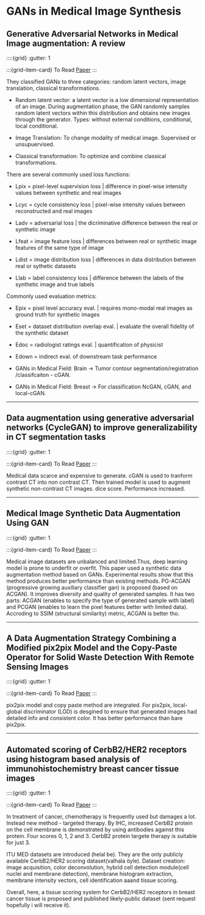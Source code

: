 # GANs in Medical Image Synthesis

## Generative Adversarial Networks in Medical Image augmentation: A review

::::{grid}
:gutter: 1

:::{grid-item-card} To Read
[Paper](https://www.sciencedirect.com/science/article/pii/S0010482522001743)
:::

They classified GANs to three categories: random latent vectors, image translation, classical transformations.

* Random latent vector: a latent vector is a low dimensional representation of an image. During augmentation phase, the GAN randomly samples random latent vectors within this distribution and obtains new images through the generator. Types: without external conditions, conditional, local conditional.

* Image Translation: To change modality of medical image. Supervised or unsupuervised.

* Classical transformation: To optimize and combine classical transformations.

There are several commonly used loss functions:

* Lpix = pixel-level supervision loss | difference in pixel-wise intensity values between synthetic and real images

* Lcyc = cycle consistency loss | pixel-wise intensity values between reconstructed and real images

* Ladv = adversarial loss | the dicriminative difference between the real or synthetic image

* Lfeat = image feature loss | differences between real or synthetic image features of the same type of image

* Ldist = image distribution loss | differences in data distribution between real or sythetic datasets

* Llab = label consistency loss | difference between the labels of the synthetic image and true labels

Commonly used evaluation metrics:

* Epix = pixel level accuracy eval. | requires mono-modal real images as ground truth for synthetic images

* Eset = dataset distribution overlap eval. | evaluate the overall fidelity of the synthetic dataset

* Edoc = radiologist ratings eval. | quantification of physicist

* Edown = indirect eval. of downstream task performance

* GANs in Medical Field: Brain -> Tumor contour segmentation/registration /classifcaiton - cGAN.

* GANs in Medical Field: Breast -> For classification NcGAN, cGAN, and local-cGAN.

---

## Data augmentation using generative adversarial networks (CycleGAN) to improve generalizability in CT segmentation tasks

::::{grid}
:gutter: 1

:::{grid-item-card} To Read
[Paper](https://www.nature.com/articles/s41598-019-52737-x)
:::

Medical data scarce and expensive to generate. cGAN is used to tranform contrast CT into non contrast CT. Then trained model is used to augment synthetic non-contrast CT images. dice score. Performance increased.

---

## Medical Image Synthetic Data Augmentation Using GAN

::::{grid}
:gutter: 1

:::{grid-item-card} To Read
[Paper](https://dl.acm.org/doi/10.1145/3424978.3425118)
:::

Medical image datasets are unbalanced and limited.Thus, deep learning model is prone to underfit or overfit. This paper used a synthetic data augmentation method based on GANs. Experimental results show that this method produces better performance than existing methods. PG-ACGAN (progressive growing auxiliary classifier gan) is proposed (based on ACGAN). It improves diversity and quality of generated samples. It has two parts: ACGAN (enables to specify the type of generated sample with label) and PCGAN (enables to learn the pixel features better with limited data). Accroding to SSIM (structural similarity) metric, ACGAN is better tho. 

---

## A Data Augmentation Strategy Combining a Modified pix2pix Model and the Copy-Paste Operator for Solid Waste Detection With Remote Sensing Images

::::{grid}
:gutter: 1

:::{grid-item-card} To Read
[Paper](https://ieeexplore.ieee.org/stamp/stamp.jsp?arnumber=9904838)
:::

pix2pix model and copy paste method are integrated. For pix2pix, local-global discriminator (LGD) is desgined to ensure that generated images had detailed info and consistent color. It has better performance than bare pix2pix.

---

## Automated scoring of CerbB2/HER2 receptors using histogram based analysis of immunohistochemistry breast cancer tissue images

::::{grid}
:gutter: 1

:::{grid-item-card} To Read
[Paper](https://www.sciencedirect.com/science/article/pii/S1746809421005218?via%3Dihub)
:::

In treatment of cancer, chemotherapy is frequently used but damages a lot. Instead new method - targeted therapy. By IHC, increased CerbB2 protein on the cell membrane is demonstrated by using antibodies against this protein. Four scores 0, 1, 2 and 3. CerbB2 protein targete therapy is suitable for just 3. 

ITU MED datasets are introduced (helal be). They are the only publicly available CerbB2/HER2 scoring dataset(valhala öyle). Dataset creation: image acquisition, color deconvolution, hybrid cell detection module(cell nuclei and membrane detection), membrane histogram extraction, membrane intensity vectors, cell identification aaand tissue scoring.

Overall, here, a tissue scoring system for CerbB2/HER2 receptors in breast cancer tissue is proposed and published likely-public dataset (sent request hopefully i will receive it).